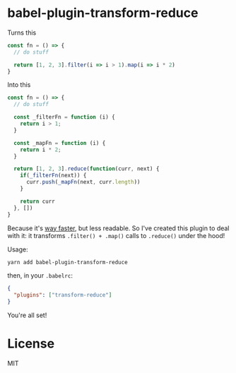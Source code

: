 # babel-plugin-transform-reduce

Turns this

```js
const fn = () => {
  // do stuff

  return [1, 2, 3].filter(i => i > 1).map(i => i * 2)
}
```

Into this

```js
const fn = () => {
  // do stuff

  const _filterFn = function (i) {
    return i > 1;
  }

  const _mapFn = function (i) {
    return i * 2;
  }

  return [1, 2, 3].reduce(function(curr, next) {
    if(_filterFn(next)) {
      curr.push(_mapFn(next, curr.length))
    }

    return curr
  }, [])
}
```

Because it's [way faster](https://jsperf.com/reduce-filter-map/1), but less readable.
So I've created this plugin to deal with it: it transforms `.filter() + .map()` calls to `.reduce()` under the hood!

Usage:

```bash
yarn add babel-plugin-transform-reduce
```

then, in your `.babelrc`:

```json
{
  "plugins": ["transform-reduce"]
}
```

You're all set!

# License

MIT
